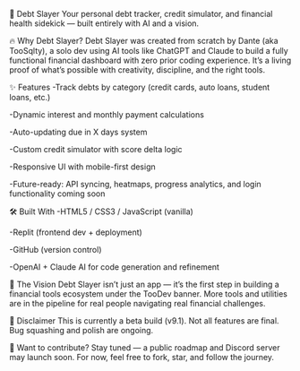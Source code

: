 📱 Debt Slayer
Your personal debt tracker, credit simulator, and financial health sidekick — built entirely with AI and a vision.

🔥 Why Debt Slayer?
Debt Slayer was created from scratch by Dante (aka TooSqlty), a solo dev using AI tools like ChatGPT and Claude to build a fully functional financial dashboard with zero prior coding experience. It’s a living proof of what’s possible with creativity, discipline, and the right tools.

✨ Features
-Track debts by category (credit cards, auto loans, student loans, etc.)

-Dynamic interest and monthly payment calculations

-Auto-updating due in X days system

-Custom credit simulator with score delta logic

-Responsive UI with mobile-first design

-Future-ready: API syncing, heatmaps, progress analytics, and login functionality coming soon

🛠 Built With
-HTML5 / CSS3 / JavaScript (vanilla)

-Replit (frontend dev + deployment)

-GitHub (version control)

-OpenAI + Claude AI for code generation and refinement

🧠 The Vision
Debt Slayer isn’t just an app — it’s the first step in building a financial tools ecosystem under the TooDev banner. More tools and utilities are in the pipeline for real people navigating real financial challenges.

🚧 Disclaimer
This is currently a beta build (v9.1). Not all features are final. Bug squashing and polish are ongoing.

💬 Want to contribute?
Stay tuned — a public roadmap and Discord server may launch soon. For now, feel free to fork, star, and follow the journey.

